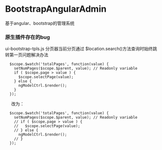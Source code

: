 # BootstrapAngularAdmin
基于angular、bootstrap的管理系统

### 原生插件存在的bug
ui-bootstrap-tpls.js 分页器当前分页通过 $location.search()方法查询时始终跳转第一页问题解决办法

      $scope.$watch('totalPages', function(value) {
        setNumPages($scope.$parent, value); // Readonly variable
        if ( $scope.page > value ) {
          $scope.selectPage(value);
        } else {
          ngModelCtrl.$render();
        }
      });
      
      改为：
      
      $scope.$watch('totalPages', function(value) {
        setNumPages($scope.$parent, value); // Readonly variable
        // if ( $scope.page > value ) {
        //   $scope.selectPage(value);
        // } else {
          ngModelCtrl.$render();
        // }
      });
